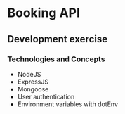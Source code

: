 # Booking API

## Development exercise

### Technologies and Concepts
- NodeJS
- ExpressJS
- Mongoose
- User authentication
- Environment variables with dotEnv